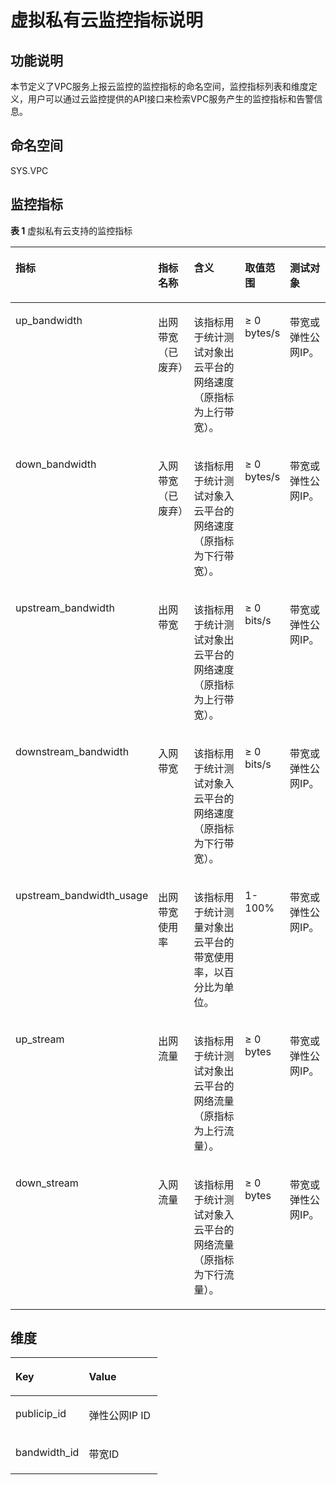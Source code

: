 # 虚拟私有云监控指标说明<a name="ZH-CN_TOPIC_0024607920"></a>

## 功能说明<a name="section45043704193247"></a>

本节定义了VPC服务上报云监控的监控指标的命名空间，监控指标列表和维度定义，用户可以通过云监控提供的API接口来检索VPC服务产生的监控指标和告警信息。

## 命名空间<a name="section20626347193247"></a>

SYS.VPC

## 监控指标<a name="section4222089193247"></a>

**表 1**  虚拟私有云支持的监控指标

<a name="table6444895193247"></a>
<table><thead align="left"><tr id="zh-cn_topic_0024746310_zh-cn_topic_0024607920_row17328334193247"><th class="cellrowborder" valign="top" width="19.000000000000004%" id="mcps1.2.6.1.1"><p id="zh-cn_topic_0024746310_zh-cn_topic_0024607920_p61417783193247"><a name="zh-cn_topic_0024746310_zh-cn_topic_0024607920_p61417783193247"></a><a name="zh-cn_topic_0024746310_zh-cn_topic_0024607920_p61417783193247"></a>指标</p>
</th>
<th class="cellrowborder" valign="top" width="16.000000000000004%" id="mcps1.2.6.1.2"><p id="zh-cn_topic_0024746310_zh-cn_topic_0024607920_p8784488193247"><a name="zh-cn_topic_0024746310_zh-cn_topic_0024607920_p8784488193247"></a><a name="zh-cn_topic_0024746310_zh-cn_topic_0024607920_p8784488193247"></a>指标名称</p>
</th>
<th class="cellrowborder" valign="top" width="29.000000000000004%" id="mcps1.2.6.1.3"><p id="zh-cn_topic_0024746310_zh-cn_topic_0024607920_p40454922193247"><a name="zh-cn_topic_0024746310_zh-cn_topic_0024607920_p40454922193247"></a><a name="zh-cn_topic_0024746310_zh-cn_topic_0024607920_p40454922193247"></a>含义</p>
</th>
<th class="cellrowborder" valign="top" width="14.000000000000004%" id="mcps1.2.6.1.4"><p id="zh-cn_topic_0024746310_zh-cn_topic_0024607920_p55623236193247"><a name="zh-cn_topic_0024746310_zh-cn_topic_0024607920_p55623236193247"></a><a name="zh-cn_topic_0024746310_zh-cn_topic_0024607920_p55623236193247"></a>取值范围</p>
</th>
<th class="cellrowborder" valign="top" width="22.000000000000004%" id="mcps1.2.6.1.5"><p id="zh-cn_topic_0024746310_zh-cn_topic_0024607920_p9188287193247"><a name="zh-cn_topic_0024746310_zh-cn_topic_0024607920_p9188287193247"></a><a name="zh-cn_topic_0024746310_zh-cn_topic_0024607920_p9188287193247"></a>测试对象</p>
</th>
</tr>
</thead>
<tbody><tr id="zh-cn_topic_0024746310_row176441730192910"><td class="cellrowborder" valign="top" width="19.000000000000004%" headers="mcps1.2.6.1.1 "><p id="zh-cn_topic_0024746310_p168131935132918"><a name="zh-cn_topic_0024746310_p168131935132918"></a><a name="zh-cn_topic_0024746310_p168131935132918"></a>up_bandwidth</p>
</td>
<td class="cellrowborder" valign="top" width="16.000000000000004%" headers="mcps1.2.6.1.2 "><p id="zh-cn_topic_0024746310_p1981512351293"><a name="zh-cn_topic_0024746310_p1981512351293"></a><a name="zh-cn_topic_0024746310_p1981512351293"></a>出网带宽（已废弃）</p>
</td>
<td class="cellrowborder" valign="top" width="29.000000000000004%" headers="mcps1.2.6.1.3 "><p id="zh-cn_topic_0024746310_p8483191441612"><a name="zh-cn_topic_0024746310_p8483191441612"></a><a name="zh-cn_topic_0024746310_p8483191441612"></a>该指标用于统计测试对象出云平台的网络速度（原指标为上行带宽）。</p>
</td>
<td class="cellrowborder" valign="top" width="14.000000000000004%" headers="mcps1.2.6.1.4 "><p id="zh-cn_topic_0024746310_p940181671414"><a name="zh-cn_topic_0024746310_p940181671414"></a><a name="zh-cn_topic_0024746310_p940181671414"></a>≥ 0 bytes/s</p>
</td>
<td class="cellrowborder" valign="top" width="22.000000000000004%" headers="mcps1.2.6.1.5 "><p id="zh-cn_topic_0024746310_p14820235172920"><a name="zh-cn_topic_0024746310_p14820235172920"></a><a name="zh-cn_topic_0024746310_p14820235172920"></a>带宽或弹性公网IP。</p>
</td>
</tr>
<tr id="zh-cn_topic_0024746310_row1757363418295"><td class="cellrowborder" valign="top" width="19.000000000000004%" headers="mcps1.2.6.1.1 "><p id="zh-cn_topic_0024746310_p9824635142912"><a name="zh-cn_topic_0024746310_p9824635142912"></a><a name="zh-cn_topic_0024746310_p9824635142912"></a>down_bandwidth</p>
</td>
<td class="cellrowborder" valign="top" width="16.000000000000004%" headers="mcps1.2.6.1.2 "><p id="zh-cn_topic_0024746310_p19826935192917"><a name="zh-cn_topic_0024746310_p19826935192917"></a><a name="zh-cn_topic_0024746310_p19826935192917"></a>入网带宽（已废弃）</p>
</td>
<td class="cellrowborder" valign="top" width="29.000000000000004%" headers="mcps1.2.6.1.3 "><p id="zh-cn_topic_0024746310_p1143816191415"><a name="zh-cn_topic_0024746310_p1143816191415"></a><a name="zh-cn_topic_0024746310_p1143816191415"></a>该指标用于统计测试对象入云平台的网络速度（原指标为下行带宽）。</p>
</td>
<td class="cellrowborder" valign="top" width="14.000000000000004%" headers="mcps1.2.6.1.4 "><p id="zh-cn_topic_0024746310_p20441016151411"><a name="zh-cn_topic_0024746310_p20441016151411"></a><a name="zh-cn_topic_0024746310_p20441016151411"></a>≥ 0 bytes/s</p>
</td>
<td class="cellrowborder" valign="top" width="22.000000000000004%" headers="mcps1.2.6.1.5 "><p id="zh-cn_topic_0024746310_p1183233552919"><a name="zh-cn_topic_0024746310_p1183233552919"></a><a name="zh-cn_topic_0024746310_p1183233552919"></a>带宽或弹性公网IP。</p>
</td>
</tr>
<tr id="zh-cn_topic_0024746310_zh-cn_topic_0024607920_row173875718321"><td class="cellrowborder" valign="top" width="19.000000000000004%" headers="mcps1.2.6.1.1 "><p id="zh-cn_topic_0024746310_zh-cn_topic_0024607920_p131326819339"><a name="zh-cn_topic_0024746310_zh-cn_topic_0024607920_p131326819339"></a><a name="zh-cn_topic_0024746310_zh-cn_topic_0024607920_p131326819339"></a>upstream_bandwidth</p>
</td>
<td class="cellrowborder" valign="top" width="16.000000000000004%" headers="mcps1.2.6.1.2 "><p id="zh-cn_topic_0024746310_zh-cn_topic_0024607920_p7133182333"><a name="zh-cn_topic_0024746310_zh-cn_topic_0024607920_p7133182333"></a><a name="zh-cn_topic_0024746310_zh-cn_topic_0024607920_p7133182333"></a>出网带宽</p>
</td>
<td class="cellrowborder" valign="top" width="29.000000000000004%" headers="mcps1.2.6.1.3 "><p id="zh-cn_topic_0024746310_p179215408321"><a name="zh-cn_topic_0024746310_p179215408321"></a><a name="zh-cn_topic_0024746310_p179215408321"></a>该指标用于统计测试对象出云平台的网络速度（原指标为上行带宽）。</p>
</td>
<td class="cellrowborder" valign="top" width="14.000000000000004%" headers="mcps1.2.6.1.4 "><p id="zh-cn_topic_0024746310_p16856133111520"><a name="zh-cn_topic_0024746310_p16856133111520"></a><a name="zh-cn_topic_0024746310_p16856133111520"></a>≥ 0 bits/s</p>
</td>
<td class="cellrowborder" valign="top" width="22.000000000000004%" headers="mcps1.2.6.1.5 "><p id="zh-cn_topic_0024746310_p932911508322"><a name="zh-cn_topic_0024746310_p932911508322"></a><a name="zh-cn_topic_0024746310_p932911508322"></a>带宽或弹性公网IP。</p>
</td>
</tr>
<tr id="zh-cn_topic_0024746310_zh-cn_topic_0024607920_row2515145493216"><td class="cellrowborder" valign="top" width="19.000000000000004%" headers="mcps1.2.6.1.1 "><p id="zh-cn_topic_0024746310_zh-cn_topic_0024607920_p131416813315"><a name="zh-cn_topic_0024746310_zh-cn_topic_0024607920_p131416813315"></a><a name="zh-cn_topic_0024746310_zh-cn_topic_0024607920_p131416813315"></a>downstream_bandwidth</p>
</td>
<td class="cellrowborder" valign="top" width="16.000000000000004%" headers="mcps1.2.6.1.2 "><p id="zh-cn_topic_0024746310_zh-cn_topic_0024607920_p18143178133311"><a name="zh-cn_topic_0024746310_zh-cn_topic_0024607920_p18143178133311"></a><a name="zh-cn_topic_0024746310_zh-cn_topic_0024607920_p18143178133311"></a>入网带宽</p>
</td>
<td class="cellrowborder" valign="top" width="29.000000000000004%" headers="mcps1.2.6.1.3 "><p id="zh-cn_topic_0024746310_p14794440113211"><a name="zh-cn_topic_0024746310_p14794440113211"></a><a name="zh-cn_topic_0024746310_p14794440113211"></a>该指标用于统计测试对象入云平台的网络速度（原指标为下行带宽）。</p>
</td>
<td class="cellrowborder" valign="top" width="14.000000000000004%" headers="mcps1.2.6.1.4 "><p id="zh-cn_topic_0024746310_p1785863115157"><a name="zh-cn_topic_0024746310_p1785863115157"></a><a name="zh-cn_topic_0024746310_p1785863115157"></a>≥ 0 bits/s</p>
</td>
<td class="cellrowborder" valign="top" width="22.000000000000004%" headers="mcps1.2.6.1.5 "><p id="zh-cn_topic_0024746310_p1033275011323"><a name="zh-cn_topic_0024746310_p1033275011323"></a><a name="zh-cn_topic_0024746310_p1033275011323"></a>带宽或弹性公网IP。</p>
</td>
</tr>
<tr id="zh-cn_topic_0024746310_row79444328013"><td class="cellrowborder" valign="top" width="19.000000000000004%" headers="mcps1.2.6.1.1 "><p id="zh-cn_topic_0024746310_p131111534104"><a name="zh-cn_topic_0024746310_p131111534104"></a><a name="zh-cn_topic_0024746310_p131111534104"></a>upstream_bandwidth_usage</p>
</td>
<td class="cellrowborder" valign="top" width="16.000000000000004%" headers="mcps1.2.6.1.2 "><p id="zh-cn_topic_0024746310_p1511110341407"><a name="zh-cn_topic_0024746310_p1511110341407"></a><a name="zh-cn_topic_0024746310_p1511110341407"></a>出网带宽使用率</p>
</td>
<td class="cellrowborder" valign="top" width="29.000000000000004%" headers="mcps1.2.6.1.3 "><p id="zh-cn_topic_0024746310_p11114123410010"><a name="zh-cn_topic_0024746310_p11114123410010"></a><a name="zh-cn_topic_0024746310_p11114123410010"></a>该指标用于统计测量对象出云平台的带宽使用率，以百分比为单位。</p>
</td>
<td class="cellrowborder" valign="top" width="14.000000000000004%" headers="mcps1.2.6.1.4 "><p id="zh-cn_topic_0024746310_p14892155717598"><a name="zh-cn_topic_0024746310_p14892155717598"></a><a name="zh-cn_topic_0024746310_p14892155717598"></a>1-100%</p>
</td>
<td class="cellrowborder" valign="top" width="22.000000000000004%" headers="mcps1.2.6.1.5 "><p id="zh-cn_topic_0024746310_p1711913341012"><a name="zh-cn_topic_0024746310_p1711913341012"></a><a name="zh-cn_topic_0024746310_p1711913341012"></a>带宽或弹性公网IP。</p>
</td>
</tr>
<tr id="zh-cn_topic_0024746310_row6251357113315"><td class="cellrowborder" valign="top" width="19.000000000000004%" headers="mcps1.2.6.1.1 "><p id="zh-cn_topic_0024746310_p199051635348"><a name="zh-cn_topic_0024746310_p199051635348"></a><a name="zh-cn_topic_0024746310_p199051635348"></a>up_stream</p>
</td>
<td class="cellrowborder" valign="top" width="16.000000000000004%" headers="mcps1.2.6.1.2 "><p id="zh-cn_topic_0024746310_p55042030141711"><a name="zh-cn_topic_0024746310_p55042030141711"></a><a name="zh-cn_topic_0024746310_p55042030141711"></a>出网流量</p>
</td>
<td class="cellrowborder" valign="top" width="29.000000000000004%" headers="mcps1.2.6.1.3 "><p id="zh-cn_topic_0024746310_p050623091713"><a name="zh-cn_topic_0024746310_p050623091713"></a><a name="zh-cn_topic_0024746310_p050623091713"></a>该指标用于统计测试对象出云平台的网络流量（原指标为上行流量）。</p>
</td>
<td class="cellrowborder" valign="top" width="14.000000000000004%" headers="mcps1.2.6.1.4 "><p id="zh-cn_topic_0024746310_p55084302174"><a name="zh-cn_topic_0024746310_p55084302174"></a><a name="zh-cn_topic_0024746310_p55084302174"></a>≥ 0 bytes</p>
</td>
<td class="cellrowborder" valign="top" width="22.000000000000004%" headers="mcps1.2.6.1.5 "><p id="zh-cn_topic_0024746310_p1275192733415"><a name="zh-cn_topic_0024746310_p1275192733415"></a><a name="zh-cn_topic_0024746310_p1275192733415"></a>带宽或弹性公网IP。</p>
</td>
</tr>
<tr id="zh-cn_topic_0024746310_row84711354143318"><td class="cellrowborder" valign="top" width="19.000000000000004%" headers="mcps1.2.6.1.1 "><p id="zh-cn_topic_0024746310_p29277317341"><a name="zh-cn_topic_0024746310_p29277317341"></a><a name="zh-cn_topic_0024746310_p29277317341"></a>down_stream</p>
</td>
<td class="cellrowborder" valign="top" width="16.000000000000004%" headers="mcps1.2.6.1.2 "><p id="zh-cn_topic_0024746310_p1451019302175"><a name="zh-cn_topic_0024746310_p1451019302175"></a><a name="zh-cn_topic_0024746310_p1451019302175"></a>入网流量</p>
</td>
<td class="cellrowborder" valign="top" width="29.000000000000004%" headers="mcps1.2.6.1.3 "><p id="zh-cn_topic_0024746310_p1051010308176"><a name="zh-cn_topic_0024746310_p1051010308176"></a><a name="zh-cn_topic_0024746310_p1051010308176"></a>该指标用于统计测试对象入云平台的网络流量（原指标为下行流量）。</p>
</td>
<td class="cellrowborder" valign="top" width="14.000000000000004%" headers="mcps1.2.6.1.4 "><p id="zh-cn_topic_0024746310_p15512163016174"><a name="zh-cn_topic_0024746310_p15512163016174"></a><a name="zh-cn_topic_0024746310_p15512163016174"></a>≥ 0 bytes</p>
</td>
<td class="cellrowborder" valign="top" width="22.000000000000004%" headers="mcps1.2.6.1.5 "><p id="zh-cn_topic_0024746310_p1977727183412"><a name="zh-cn_topic_0024746310_p1977727183412"></a><a name="zh-cn_topic_0024746310_p1977727183412"></a>带宽或弹性公网IP。</p>
</td>
</tr>
</tbody>
</table>

## 维度<a name="section27751125193247"></a>

<a name="table30802540193247"></a>
<table><thead align="left"><tr id="row7692483193247"><th class="cellrowborder" valign="top" width="50%" id="mcps1.1.3.1.1"><p id="p19111369193247"><a name="p19111369193247"></a><a name="p19111369193247"></a>Key</p>
</th>
<th class="cellrowborder" valign="top" width="50%" id="mcps1.1.3.1.2"><p id="p4517093193247"><a name="p4517093193247"></a><a name="p4517093193247"></a>Value</p>
</th>
</tr>
</thead>
<tbody><tr id="row30340220193247"><td class="cellrowborder" valign="top" width="50%" headers="mcps1.1.3.1.1 "><p id="p41638776193247"><a name="p41638776193247"></a><a name="p41638776193247"></a>publicip_id</p>
</td>
<td class="cellrowborder" valign="top" width="50%" headers="mcps1.1.3.1.2 "><p id="p17297729193247"><a name="p17297729193247"></a><a name="p17297729193247"></a>弹性公网IP ID</p>
</td>
</tr>
<tr id="row21461838193247"><td class="cellrowborder" valign="top" width="50%" headers="mcps1.1.3.1.1 "><p id="p60687284193247"><a name="p60687284193247"></a><a name="p60687284193247"></a>bandwidth_id</p>
</td>
<td class="cellrowborder" valign="top" width="50%" headers="mcps1.1.3.1.2 "><p id="p16722971193247"><a name="p16722971193247"></a><a name="p16722971193247"></a>带宽ID</p>
</td>
</tr>
</tbody>
</table>

